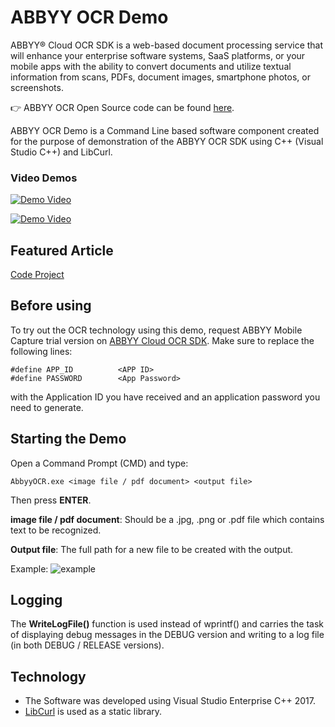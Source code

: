 # ABBYY OCR Demo
ABBYY® Cloud OCR SDK is a web-based document processing service that will enhance your enterprise software systems, SaaS platforms, or your mobile apps with the ability to convert documents and utilize textual information from scans, PDFs, document images, smartphone photos, or screenshots.

:point_right: ABBYY OCR Open Source code can be found [here](https://github.com/abbyy).

ABBYY OCR Demo is a Command Line based software component created for the purpose of demonstration of the ABBYY OCR SDK using C++ (Visual Studio C++) and LibCurl.

### Video Demos ###
[![Demo Video](http://i3.ytimg.com/vi/UwGeNdNocRs/hqdefault.jpg)](https://youtu.be/UwGeNdNocRs)

[![Demo Video](http://i3.ytimg.com/vi/UwGeNdNocRs/hqdefault.jpg)](https://youtu.be/sWspD-MtzZo)


## Featured Article ##
[Code Project](https://www.codeproject.com/Articles/5293543/OCR-using-Cplusplus)

## Before using
To try out the OCR technology using this demo, request ABBYY Mobile Capture trial version on [ABBYY Cloud OCR SDK](https://cloud.ocrsdk.com/Account/Register).
Make sure to replace the following lines:

```
#define APP_ID			<APP ID>
#define PASSWORD		<App Password>
```
with the Application ID you have received and an application password you need to generate.

## Starting the Demo
Open a Command Prompt (CMD) and type:
```
AbbyyOCR.exe <image file / pdf document> <output file>
```
Then press **ENTER**.
 
**image file / pdf document**:	Should be a .jpg, .png or .pdf file which contains text to be recognized.

**Output file**:	The full path for a new file to be created with the output.

Example:
![example](https://github.com/haephrati/ABBYY-OCR/blob/main/ABBYY%20Example.jpg) 
 
## Logging
The **WriteLogFile()** function is used instead of wprintf() and carries the task of displaying debug messages in the DEBUG version and writing to a log file (in both DEBUG / RELEASE versions). 

## Technology
-	The Software was developed using Visual Studio Enterprise C++ 2017.
-	[LibCurl](https://curl.se/libcurl/) is used as a static library.


